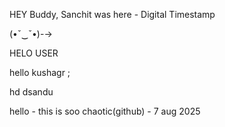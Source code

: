 HEY Buddy, Sanchit was here - Digital Timestamp 


(•ˇ‿ˇ•)-→

HELO USER


hello kushagr ;

hd
dsandu


hello - this is soo chaotic(github) - 7 aug 2025